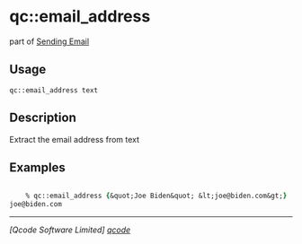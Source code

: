 qc::email_address
=================

part of [Sending Email](../qc/wiki/SendingEmail)

Usage
-----
`qc::email_address text`

Description
-----------
Extract the email address from text

Examples
--------
```tcl

    % qc::email_address {&quot;Joe Biden&quot; &lt;joe@biden.com&gt;}
joe@biden.com
```

----------------------------------
*[Qcode Software Limited] [qcode]*

[qcode]: www.qcode.co.uk "Qcode Software"